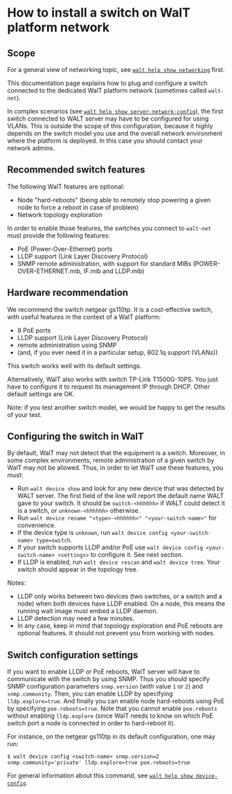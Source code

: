 
# How to install a switch on WalT platform network

## Scope

For a general view of networking topic, see [`walt help show networking`](networking.md) first.

This documentation page explains how to plug and configure a switch connected to the dedicated WalT platform
network (sometimes called `walt-net`).

In complex scenarios (see [`walt help show server-network-config`](server-network-config.md)), the first switch connected to WALT server
may have to be configured for using VLANs. This is outside the scope of this configuration, because it highly
depends on the switch model you use and the overall network environment where the platform is deployed. In
this case you should contact your network admins.


## Recommended switch features

The following WalT features are optional:
* Node "hard-reboots" (being able to remotely stop powering a given node to force a reboot in case of problem)
* Network topology exploration

In order to enable those features, the switches you connect to `walt-net` must provide the following features:
* PoE (Power-Over-Ethernet) ports
* LLDP support (Link Layer Discovery Protocol)
* SNMP remote administration, with support for standard MIBs (POWER-OVER-ETHERNET.mib, IF.mib and LLDP.mib)


## Hardware recommendation

We recommend the switch netgear gs110tp. It is a cost-effective switch, with useful features in the context of
a WalT platform:
* 8 PoE ports
* LLDP support (Link Layer Discovery Protocol)
* remote administration using SNMP
* (and, if you ever need it in a particular setup, 802.1q support (VLANs))

This switch works well with its default settings.

Alternatively, WalT also works with switch TP-Link T1500G-10PS. You just have to configure it to request
its management IP through DHCP. Other default settings are OK.

Note: if you test another switch model, we would be happy to get the results of your test.


## Configuring the switch in WalT

By default, WalT may not detect that the equipment is a switch. Moreover, in some complex environments,
remote administration of a given switch by WalT may not be allowed. Thus, in order to let WalT use these
features, you must:

* Run `walt device show` and look for any new device that was detected by WALT server. The first field of the
  line will report the default name WALT gave to your switch. It should be `switch-<hhhhhh>` if WALT
  could detect it is a switch, or `unknown-<hhhhhh>` otherwise.
* Run `walt device rename "<type>-<hhhhhh>" "<your-switch-name>"` for convenience.
* If the device type is `unknown`, run `walt device config <your-switch-name> type=switch`.
* If your switch supports LLDP and/or PoE use `walt device config <your-switch-name> <settings>` to configure it. See next section.
* If LLDP is enabled, run `walt device rescan` and `walt device tree`. Your switch should appear in the topology tree.

Notes:
- LLDP only works between two devices (two switches, or a switch and a node) when both devices have LLDP enabled.
  On a node, this means the running walt image must embed a LLDP daemon.
- LLDP detection may need a few minutes.
- In any case, keep in mind that topology exploration and PoE reboots are optional features. It should not prevent
  you from working with nodes.


## Switch configuration settings

If you want to enable LLDP or PoE reboots, WalT server will have to communicate with the switch by using SNMP.
Thus you should specify SNMP configuration parameters `snmp.version` (with value `1` or `2`) and `snmp.community`.
Then, you can enable LLDP by specifying `lldp.explore=true`.
And finally you can enable node hard-reboots using PoE by specifying `poe.reboots=true`.
Note that you cannot enable `poe.reboots` without enabling `lldp.explore` (since WalT needs to know on which PoE
switch port a node is connected in order to hard-reboot it).

For instance, on the netgear gs110tp in its default configuration, one may run:
```
$ walt device config <switch-name> snmp.version=2 snmp.community='private' lldp.explore=true poe.reboots=true
```

For general information about this command, see [`walt help show device-config`](device-config.md).
